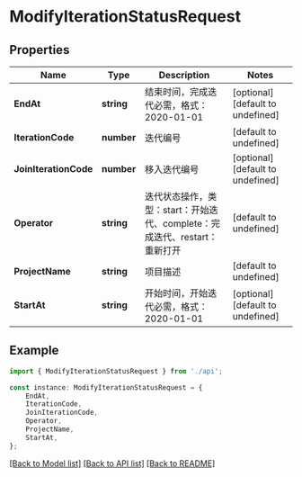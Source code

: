 # ModifyIterationStatusRequest


## Properties

Name | Type | Description | Notes
------------ | ------------- | ------------- | -------------
**EndAt** | **string** | 结束时间，完成迭代必需，格式：2020-01-01 | [optional] [default to undefined]
**IterationCode** | **number** | 迭代编号 | [default to undefined]
**JoinIterationCode** | **number** | 移入迭代编号 | [optional] [default to undefined]
**Operator** | **string** | 迭代状态操作，类型：start：开始迭代、complete：完成迭代、restart：重新打开 | [default to undefined]
**ProjectName** | **string** | 项目描述 | [default to undefined]
**StartAt** | **string** | 开始时间，开始迭代必需，格式：2020-01-01 | [optional] [default to undefined]

## Example

```typescript
import { ModifyIterationStatusRequest } from './api';

const instance: ModifyIterationStatusRequest = {
    EndAt,
    IterationCode,
    JoinIterationCode,
    Operator,
    ProjectName,
    StartAt,
};
```

[[Back to Model list]](../README.md#documentation-for-models) [[Back to API list]](../README.md#documentation-for-api-endpoints) [[Back to README]](../README.md)
